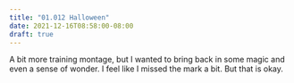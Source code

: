 ```yaml
---
title: "01.012 Halloween"
date: 2021-12-16T08:58:00-08:00
draft: true
---
```

A bit more training montage, but I wanted to bring back in some magic and even a sense of wonder. I feel like I missed the mark a bit. But that is okay.